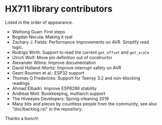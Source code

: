 # HX711 library contributors

Listed in the order of appearance.

- Weihong Guan: First steps
- Bogdan Necula: Making it real
- Zachary J. Fields: Performance improvements on AVR. Simplify read logic.
- Rodrigo Wirth: Support to read the current `get_offset` and `get_scale`
- Ulrich Wolf: Move pin definition out of constructor
- Alexander Wilms: Improve documentation
- David Holland-Moritz: Improve interrupt safety on AVR
- Geert Roumen et al.: ESP32 support
- Thomas O Fredericks: Support for Teensy 3.2 and non-blocking readings
- Ahmad Elbadri: Improve ESP8266 stability
- Andreas Motl: Bookkeeping, multiarch support
- The Hiveeyes Developers: Spring-cleaning 2019
- Many bits and pieces by countless people from the community,
  see also "doc/backlog.rst" in the repository.

Thanks a bunch!
